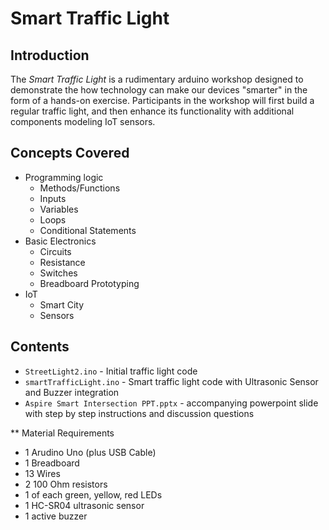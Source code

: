 # Smart Traffic Light

## Introduction

The *Smart Traffic Light* is a rudimentary arduino workshop designed to demonstrate the how technology can make our devices "smarter" in the form of a hands-on exercise. Participants in the workshop will first build a regular traffic light, and then enhance its functionality with additional components modeling IoT sensors.

## Concepts Covered

* Programming logic
    * Methods/Functions
    * Inputs
    * Variables
    * Loops
    * Conditional Statements
* Basic Electronics
    * Circuits
    * Resistance
    * Switches
    * Breadboard Prototyping
* IoT
    * Smart City
    * Sensors
    
## Contents

* ```StreetLight2.ino``` - Initial traffic light code
* ```smartTrafficLight.ino``` - Smart traffic light code with Ultrasonic Sensor and Buzzer integration
* ```Aspire Smart Intersection PPT.pptx``` - accompanying powerpoint slide with step by step instructions and discussion questions

** Material Requirements

* 1 Arudino Uno (plus USB Cable)
* 1 Breadboard
* 13 Wires
* 2 100 Ohm resistors
* 1 of each green, yellow, red LEDs
* 1 HC-SR04 ultrasonic sensor
* 1 active buzzer
